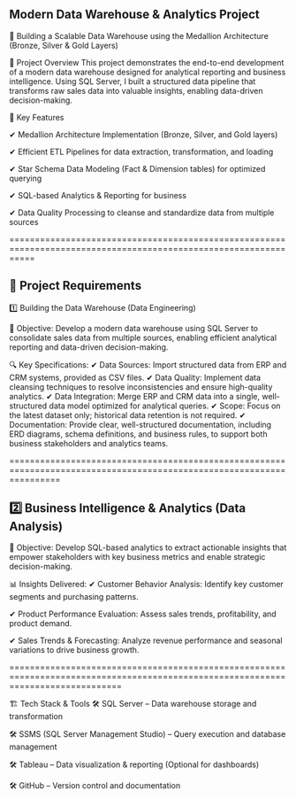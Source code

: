 Modern Data Warehouse & Analytics Project
------------------------------------------------------------------------------------------------------
🚀 Building a Scalable Data Warehouse using the Medallion Architecture (Bronze, Silver & Gold Layers)

📌 Project Overview
This project demonstrates the end-to-end development of a modern data warehouse designed for analytical reporting and business intelligence. Using SQL Server, I built a structured data pipeline that transforms raw sales data into valuable insights, enabling data-driven decision-making.


🔹 Key Features

✔ Medallion Architecture Implementation (Bronze, Silver, and Gold layers)

✔ Efficient ETL Pipelines for data extraction, transformation, and loading

✔ Star Schema Data Modeling (Fact & Dimension tables) for optimized querying

✔ SQL-based Analytics & Reporting for business 

✔ Data Quality Processing to cleanse and standardize data from multiple sources

=================================================================================================================


🚀 Project Requirements
---------------------------------------------------------------------------------------------------------------------
1️⃣ Building the Data Warehouse (Data Engineering)

📌 Objective:
Develop a modern data warehouse using SQL Server to consolidate sales data from multiple sources, enabling efficient analytical reporting and data-driven decision-making.

🔍 Key Specifications:
✔ Data Sources: Import structured data from ERP and CRM systems, provided as CSV files.
✔ Data Quality: Implement data cleansing techniques to resolve inconsistencies and ensure high-quality analytics.
✔ Data Integration: Merge ERP and CRM data into a single, well-structured data model optimized for analytical queries.
✔ Scope: Focus on the latest dataset only; historical data retention is not required.
✔ Documentation: Provide clear, well-structured documentation, including ERD diagrams, schema definitions, and business rules, to support both business stakeholders and analytics teams.

======================================================================================================================


2️⃣ Business Intelligence & Analytics (Data Analysis)
-------------------------------------------------------------------------------------------
📌 Objective:
Develop SQL-based analytics to extract actionable insights that empower stakeholders with key business metrics and enable strategic decision-making.

📊 Insights Delivered:
✔ Customer Behavior Analysis: Identify key customer segments and purchasing patterns.

✔ Product Performance Evaluation: Assess sales trends, profitability, and product demand.

✔ Sales Trends & Forecasting: Analyze revenue performance and seasonal variations to drive business growth.

==================================================================================================================================

🏗️ Tech Stack & Tools
🛠️ SQL Server – Data warehouse storage and transformation

🛠️ SSMS (SQL Server Management Studio) – Query execution and database management

🛠️ Tableau – Data visualization & reporting (Optional for dashboards)

🛠️ GitHub – Version control and documentation

